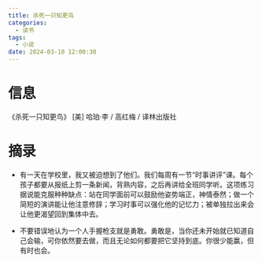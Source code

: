 ```yaml
---
title: 杀死一只知更鸟
categories:
  - 读书
tags:
  - 小说
date: 2024-03-10 12:00:38
---
```


# 信息

《杀死一只知更鸟》 [美] 哈珀·李 / 高红梅 / 译林出版社

# 摘录

- 有一天在学校里，我又被迫想到了他们。我们每周有一节“时事讲评”课。每个孩子都要从报纸上剪一条新闻，背熟内容，之后再讲给全班同学听。这项练习据说能克服种种缺点：站在同学面前可以鼓励他姿势端正，神情泰然；做一个简短的演讲能让他注意修辞；学习时事可以强化他的记忆力；被单独拉出来会让他更渴望回到集体中去。

- 不要错误地认为一个人手握枪支就是勇敢。勇敢是，当你还未开始就已知道自己会输，可你依然要去做，而且无论如何都要把它坚持到底。你很少能赢，但有时也会。







